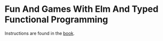 # Fun And Games With Elm And Typed Functional Programming

Instructions are found in the [book](https://mbolstad.github.io/elm-workshop/).